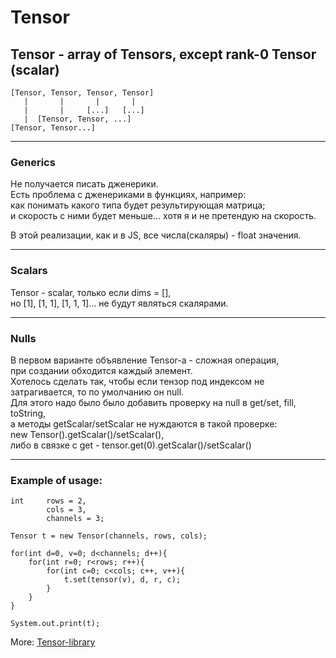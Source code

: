 # Tensor

## Tensor - array of Tensors, except rank-0 Tensor (scalar)
```
[Tensor, Tensor, Tensor, Tensor]  
   |       |       |       |  
   |       |     [...]   [...]  
   |  [Tensor, Tensor, ...]  
[Tensor, Tensor...]  
```
---
### Generics
Не получается писать дженерики.  
Есть проблема с дженериками в функциях, например:  
как понимать какого типа будет результирующая матрица;  
и скорость с ними будет меньше... хотя я и не претендую на скорость.  

В этой реализации, как и в JS, все числа(скаляры) - float значения.  

---
### Scalars
Tensor - scalar, только если dims = [],  
но [1], [1, 1], [1, 1, 1]... не будут являться скалярами.  

---
### Nulls
В первом варианте объявление Tensor-а - сложная операция,  
при создании обходится каждый элемент.  
Хотелось сделать так, чтобы если тензор под индексом не  
затрагивается, то по умолчанию он null.  
Для этого надо было было добавить проверку на null в get/set, fill, toString,  
а методы getScalar/setScalar не нуждаются в такой проверке:  
    new Tensor().getScalar()/setScalar(),  
    либо в связке с get - tensor.get(0).getScalar()/setScalar()  

---
### Example of usage: 
```
int     rows = 2, 
        cols = 3, 
        channels = 3;

Tensor t = new Tensor(channels, rows, cols);

for(int d=0, v=0; d<channels; d++){
    for(int r=0; r<rows; r++){
        for(int c=0; c<cols; c++, v++){
            t.set(tensor(v), d, r, c);
        }
    }
}

System.out.print(t);
```
More: [Tensor-library](https://github.com/Alar-q/Tensor-library)
